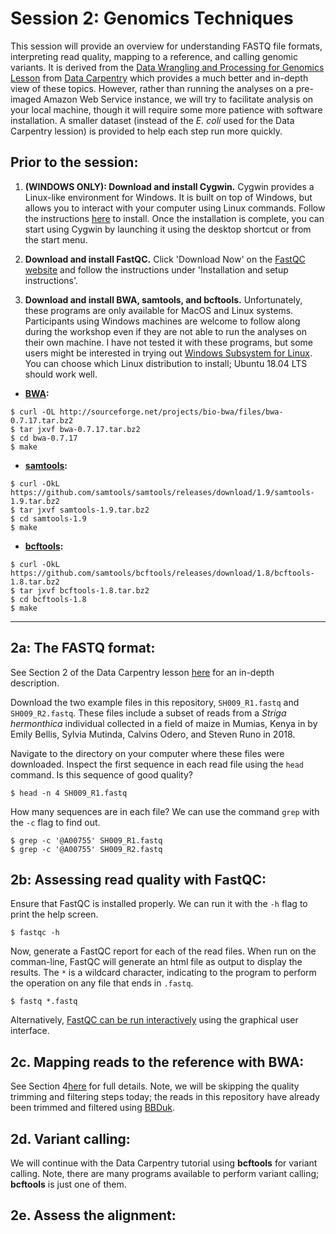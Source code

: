 # Session 2: Genomics Techniques
This session will provide an overview for understanding FASTQ file formats, interpreting read quality, mapping to a reference, and calling genomic variants. It is derived from the [Data Wrangling and Processing for Genomics Lesson](https://datacarpentry.org/wrangling-genomics/) from [Data Carpentry](https://datacarpentry.org/lessons/) which provides a much better and in-depth view of these topics. However, rather than running the analyses on a pre-imaged Amazon Web Service instance, we will try to facilitate analysis on your local machine, though it will require some more patience with software installation. A smaller dataset (instead of the <i>E. coli</i> used for the Data Carpentry lession) is provided to help each step run more quickly. 

## Prior to the session: 
1. **(WINDOWS ONLY): Download and install Cygwin.**  Cygwin provides a Linux-like environment for Windows. It is built on top of Windows, but allows you to interact with your computer using Linux commands. Follow the instructions [here](http://www1.udel.edu/CIS/105/pcline/07J/useful-links/cygwin/) to install. Once the installation is complete, you can start using Cygwin by launching it using the desktop shortcut or from the start menu.

2. **Download and install FastQC.** Click 'Download Now' on the [FastQC website](https://www.bioinformatics.babraham.ac.uk/projects/fastqc/) and follow the instructions under 'Installation and setup instructions'.

3. **Download and install BWA, samtools, and bcftools.** Unfortunately, these programs are only available for MacOS and Linux systems. Participants using Windows machines are welcome to follow along during the workshop even if they are not able to run the analyses on their own machine. I have not tested it with these programs, but some users might be interested in trying out [Windows Subsystem for Linux](https://docs.microsoft.com/en-us/windows/wsl/install-win10).  You can choose which Linux distribution to install; Ubuntu 18.04 LTS should work well.

- **[BWA](http://bio-bwa.sourceforge.net):**
```
$ curl -OL http://sourceforge.net/projects/bio-bwa/files/bwa-0.7.17.tar.bz2
$ tar jxvf bwa-0.7.17.tar.bz2
$ cd bwa-0.7.17
$ make
```

- **[samtools](http://samtools.sourceforge.net):**
```
$ curl -OkL https://github.com/samtools/samtools/releases/download/1.9/samtools-1.9.tar.bz2
$ tar jxvf samtools-1.9.tar.bz2
$ cd samtools-1.9
$ make
```
- **[bcftools](http://samtools.github.io/bcftools/bcftools.html):**
```
$ curl -OkL https://github.com/samtools/bcftools/releases/download/1.8/bcftools-1.8.tar.bz2
$ tar jxvf bcftools-1.8.tar.bz2
$ cd bcftools-1.8
$ make
```
---

## 2a: The FASTQ format:
See Section 2 of the Data Carpentry lesson [here](https://datacarpentry.org/wrangling-genomics/02-quality-control/index.html) for an in-depth description.

Download the two example files in this repository, `SH009_R1.fastq` and `SH009_R2.fastq`. These files include a subset of reads from a *Striga hermonthica* individual collected in a field of maize in Mumias, Kenya in by Emily Bellis, Sylvia Mutinda, Calvins Odero, and Steven Runo in 2018.

Navigate to the directory on your computer where these files were downloaded. Inspect the first sequence in each read file using the `head` command. Is this sequence of good quality?
```
$ head -n 4 SH009_R1.fastq
```

How many sequences are in each file? We can use the command `grep` with the `-c` flag to find out.
```
$ grep -c '@A00755' SH009_R1.fastq
$ grep -c '@A00755' SH009_R2.fastq
```

## 2b: Assessing read quality with FastQC:
Ensure that FastQC is installed properly. We can run it with the `-h` flag to print the help screen. 
```
$ fastqc -h
```

Now, generate a FastQC report for each of the read files. When run on the comman-line, FastQC will generate an html file as output to display the results.  The `*` is a wildcard character, indicating to the program to perform the operation on any file that ends in `.fastq`. 
```
$ fastq *.fastq
```

Alternatively, [FastQC can be run interactively](https://www.bioinformatics.babraham.ac.uk/projects/fastqc/INSTALL.txt) using the graphical user interface. 

## 2c. Mapping reads to the reference with BWA:
See Section 4[here](https://datacarpentry.org/wrangling-genomics/04-variant_calling/index.html) for full details. Note, we will be skipping the quality trimming and filtering steps today; the reads in this repository have already been trimmed and filtered using [BBDuk](https://jgi.doe.gov/data-and-tools/bbtools/bb-tools-user-guide/bbduk-guide/). 

## 2d. Variant calling:
We will continue with the Data Carpentry tutorial using **bcftools** for variant calling. Note, there are many programs available to perform variant calling; **bcftools** is just one of them.

## 2e. Assess the alignment:

